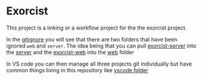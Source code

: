 # Exorcist

This project is a linking or a workflow project for the the exorcist project.

In the [gitignore](./.gitignore) you will see that there are two folders that have been ignored `web` and `server`.
The idea being that you can pull [exorcist-server](https://github.com/slugger7/exorcist-server) into the [server](./server) and the [exorcist-web](https://github.com/slugger7/exorcist-web) into the [web](./web) folder

In VS code you can then manage all three projects git individually but have common things living in this repository like [vscode folder](./.vscode)